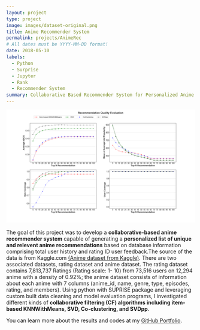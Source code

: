 ```yaml
---
layout: project
type: project
image: images/dataset-original.png
title: Anime Recommender System
permalink: projects/AnimeRec
# All dates must be YYYY-MM-DD format!
date: 2018-05-10
labels:
  - Python
  - Surprise
  - Jupyter
  - Rank
  - Recommender System
summary: Collaborative Based Recommender System for Personalized Anime Recommendations
---
```


<img class="ui medium right floated rounded image" src="../images/recQualityPlot3.png">

The goal of this project was to develop a __collaborative-based anime recommender system__ capable of generating a __personalized list of unique and relevent anime recommendations__ based on database information comprising total user history and rating ID user feedback.The source of the data is from Kaggle.com [(Anime dataset from Kaggle)](https://www.kaggle.com/CooperUnion/anime-recommendations-database). There are two associated datasets, rating dataset and anime dataset. The rating dataset contains 7,813,737 Ratings (Rating scale: 1- 10) from 73,516 users on 12,294 anime with a density of 0.92%; the anime dataset consists of information about each anime with 7 columns (anime_id, name, genre, type, episodes, rating, and members). Using python with SUPRISE package and leveraging custom built data cleaning and model evaluation programs, I investigated different kinds of __collaborative filtering (CF) algorithms including item-based KNNWithMeans, SVD, Co-clustering, and SVDpp__.  
 
You can learn more about the results and codes at my [GitHub Portfolio](https://github.com/JasonWu1211/Portfolio/tree/master/Anime%20Recommender%20Systems%20%7C%20Python/README.md).
